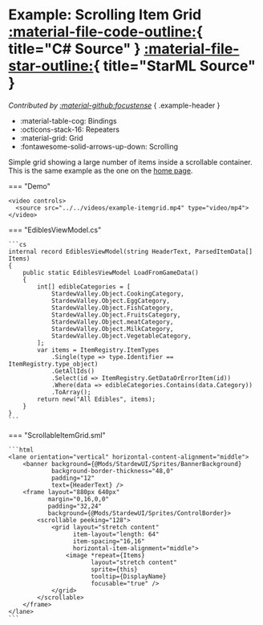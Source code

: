 # Example: Scrolling Item Grid [:material-file-code-outline:](https://github.com/focustense/StardewUI/blob/dev/TestMod/Examples/EdiblesViewModel.cs){ title="C# Source" } [:material-file-star-outline:](https://github.com/focustense/StardewUI/blob/dev/TestMod/assets/views/Example-ScrollingItemGrid.sml){ title="StarML Source" }

_Contributed by [:material-github:focustense](https://github.com/focustense)_
{ .example-header }

<div class="grid cards dense" markdown>

- :material-table-cog: Bindings
- :octicons-stack-16: Repeaters
- :material-grid: Grid
- :fontawesome-solid-arrows-up-down: Scrolling

</div>

Simple grid showing a large number of items inside a scrollable container. This is the same example as the one on the [home page](../index.md).

=== "Demo"

    <video controls>
      <source src="../../videos/example-itemgrid.mp4" type="video/mp4">
    </video>

=== "EdiblesViewModel.cs"

    ```cs
    internal record EdiblesViewModel(string HeaderText, ParsedItemData[] Items)
    {
        public static EdiblesViewModel LoadFromGameData()
        {
            int[] edibleCategories = [
                StardewValley.Object.CookingCategory,
                StardewValley.Object.EggCategory,
                StardewValley.Object.FishCategory,
                StardewValley.Object.FruitsCategory,
                StardewValley.Object.meatCategory,
                StardewValley.Object.MilkCategory,
                StardewValley.Object.VegetableCategory,
            ];
            var items = ItemRegistry.ItemTypes
                .Single(type => type.Identifier == ItemRegistry.type_object)
                .GetAllIds()
                .Select(id => ItemRegistry.GetDataOrErrorItem(id))
                .Where(data => edibleCategories.Contains(data.Category))
                .ToArray();
            return new("All Edibles", items);
        }
    }
    ```

=== "ScrollableItemGrid.sml"

    ```html
    <lane orientation="vertical" horizontal-content-alignment="middle">
        <banner background={@Mods/StardewUI/Sprites/BannerBackground}
                background-border-thickness="48,0"
                padding="12"
                text={HeaderText} />
        <frame layout="880px 640px"
               margin="0,16,0,0"
               padding="32,24"
               background={@Mods/StardewUI/Sprites/ControlBorder}>
            <scrollable peeking="128">
                <grid layout="stretch content"
                      item-layout="length: 64"
                      item-spacing="16,16"
                      horizontal-item-alignment="middle">
                    <image *repeat={Items}
                           layout="stretch content"
                           sprite={this}
                           tooltip={DisplayName}
                           focusable="true" />
                </grid>
            </scrollable>
        </frame>
    </lane>
    ```